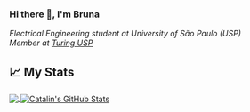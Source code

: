 ### Hi there 👋, I'm Bruna
*Electrical Engineering student at University of São Paulo (USP) <br>
Member at [Turing USP](https://github.com/turing-usp) <br>*
<!--
**BruNamie/BruNamie** is a ✨ _special_ ✨ repository because its `README.md` (this file) appears on your GitHub profile.

Here are some ideas to get you started:

- 🔭 I’m currently working on ...
- 🌱 I’m currently learning ...
- 👯 I’m looking to collaborate on ...
- 🤔 I’m looking for help with ...
- 💬 Ask me about ...
- 📫 How to reach me: ...
- 😄 Pronouns: ...
- ⚡ Fun fact: ...
-->

## 📈 My Stats

<a href="https://github.com/BruNamie">
  <img align="center" src="https://github-readme-stats.vercel.app/api?username=BruNamie)](https://github.com/BruNamie/github-readme-stats)" />
</a>
<a href="https://github.com/BruNamie">
  <img align="center" src="https://github-readme-stats.vercel.app/api?username=BruNamie)](https://github.com/BruNamie/github-readme-stats)"  alt="Catalin's GitHub Stats"/>
</a>
